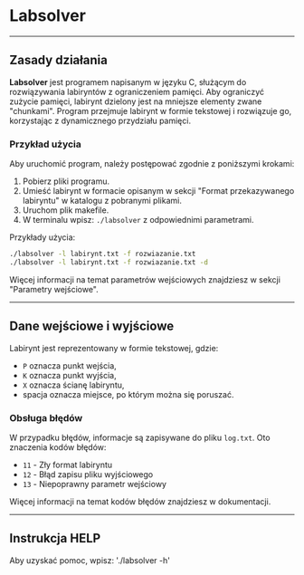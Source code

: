 # Labsolver

---

## Zasady działania

**Labsolver** jest programem napisanym w języku C, służącym do rozwiązywania labiryntów z ograniczeniem pamięci. Aby ograniczyć zużycie pamięci, labirynt dzielony jest na mniejsze elementy zwane "chunkami". Program przejmuje labirynt w formie tekstowej i rozwiązuje go, korzystając z dynamicznego przydziału pamięci.

### Przykład użycia

Aby uruchomić program, należy postępować zgodnie z poniższymi krokami:

1. Pobierz pliki programu.
2. Umieść labirynt w formacie opisanym w sekcji "Format przekazywanego labiryntu" w katalogu z pobranymi plikami.
3. Uruchom plik makefile.
4. W terminalu wpisz: `./labsolver` z odpowiednimi parametrami.

Przykłady użycia:
```bash
./labsolver -l labirynt.txt -f rozwiazanie.txt
./labsolver -l labirynt.txt -f rozwiazanie.txt -d
```

Więcej informacji na temat parametrów wejściowych znajdziesz w sekcji "Parametry wejściowe".

---

## Dane wejściowe i wyjściowe

Labirynt jest reprezentowany w formie tekstowej, gdzie:
- `P` oznacza punkt wejścia,
- `K` oznacza punkt wyjścia,
- `X` oznacza ścianę labiryntu,
- spacja oznacza miejsce, po którym można się poruszać.

### Obsługa błędów

W przypadku błędów, informacje są zapisywane do pliku `log.txt`. Oto znaczenia kodów błędów:

- `11` - Zły format labiryntu
- `12` - Błąd zapisu pliku wyjściowego
- `13` - Niepoprawny parametr wejściowy

Więcej informacji na temat kodów błędów znajdziesz w dokumentacji.

---

## Instrukcja HELP

Aby uzyskać pomoc, wpisz:
'./labsolver -h'


